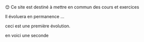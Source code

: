 😊 Ce site est destiné à mettre en commun des cours et exercices

Il évoluera en permanence ...

ceci est une première évolution. 

en voici une seconde





